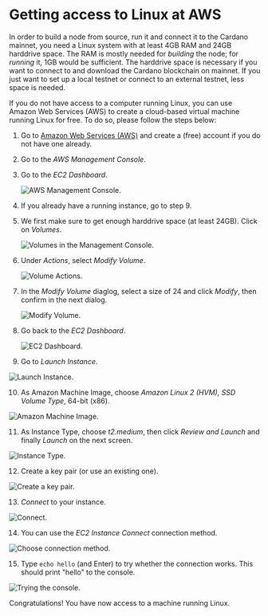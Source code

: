 # Getting access to Linux at AWS

In order to build a node from source, run it and connect it to the Cardano mainnet, you need a Linux system with at least 4GB RAM and 24GB harddrive space.
The RAM is mostly needed for _building_ the node; for _running_ it, 1GB would be sufficient. The harddrive space is necessary if you want to connect to and download
the Cardano blockchain on mainnet. If you just want to set up a local testnet or connect to an external testnet, less space is needed.

If you do not have access to a computer running Linux, you can use Amazon Web Services (AWS) to create a cloud-based virtual machine running Linux for free.
To do so, please follow the steps below:

1. Go to [Amazon Web Services (AWS)](https://aws.amazon.com/) and create a (free) account if you do not have one already.

2. Go to the _AWS Management Console_.

3. Go to the _EC2 Dashboard_.

   ![AWS Management Console.](management_console.png)

4. If you already have a running instance, go to step 9.

5. We first make sure to get enough harddrive space (at least 24GB). Click on _Volumes_.

   ![Volumes in the Management Console.](volumes.png)

6. Under _Actions_, select _Modify Volume_.

   ![Volume Actions.](volume_actions.png)

7. In the _Modify Volume_ diaglog, select a size of 24 and click _Modify_, then confirm in the next dialog.

   ![Modify Volume.](modify_volume.png)

8. Go back to the _EC2 Dashboard_.

   ![EC2 Dashboard.](dashboard.png) 

9. Go to _Launch Instance_.

  ![Launch Instance.](launch_instance.png)

10. As Amazon Machine Image, choose _Amazon Linux 2 (HVM), SSD Volume Type_, 64-bit (x86).

  ![Amazon Machine Image.](AMI.png)

11. As Instance Type, choose _t2.medium_, then click _Review and Launch_ and finally _Launch_ on the next screen.

  ![Instance Type.](Instance_Type.png)

12. Create a key pair (or use an existing one).

  ![Create a key pair.](key_pair.png)

13. _Connect_ to your instance.

  ![Connect.](connect.png)

14. You can use the _EC2 Instance Connect_ connection method.

  ![Choose connection method.](connect2.png)

15. Type ``echo hello`` (and Enter) to try whether the connection works. This should print "hello" to the console.

  ![Trying the console.](connect3.png)

Congratulations! You have now access to a machine running Linux.
